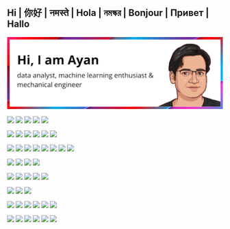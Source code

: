 ## Hi | 你好 | नमस्ते | Hola | নমস্কর | Bonjour | Привет | Hallo
![Header](https://raw.githubusercontent.com/datayan/datayan/main/banner.png "Header")

![](https://img.shields.io/badge/Coding_Skills--informational?style=flat-square&logo=Codecademy&logoColor=white&?labelColor=1E415D)
![](https://img.shields.io/badge/-Python-informational?style=flat-square&logo=python&logoColor=yellow&color=3776AB)
![](https://img.shields.io/badge/-R-informational?style=flat-square&logo=R&logoColor=white&color=276DC3)
![](https://img.shields.io/badge/-Julia-informational?style=flat-square&logo=Julia&logoColor=white&color=8E579E)
![](https://img.shields.io/badge/-HTML-informational?style=flat-square&logo=HTML5&logoColor=white&color=DD4B25)

![](https://img.shields.io/badge/Editors--informational?style=flat-square&logo=Windows-Terminal&logoColor=white&?labelColor=1E415D)
![](https://img.shields.io/badge/-PyCharm-informational?style=flat-square&logo=PyCharm&logoColor=white&color=000000)
![](https://img.shields.io/badge/-VS_Code-informational?style=flat-square&logo=Visual-Studio-Code&logoColor=white&color=0276C6)
![](https://img.shields.io/badge/-Atom-informational?style=flat-square&logo=Atom&logoColor=white&color=5CAF79)
![](https://img.shields.io/badge/-Spyder-informational?style=flat-square&logo=Spyder-IDE&logoColor=white&color=FF0000)
![](https://img.shields.io/badge/-R_Studio-informational?style=flat-square&logo=RStudio&logoColor=white&color=75AADB)

![](https://img.shields.io/badge/Tools--informational?style=flat-square&logo=Simple-Analytics&logoColor=white&?labelColor=1E415D)
![](https://img.shields.io/badge/-Excel-informational?style=flat-square&logo=Microsoft-Excel&logoColor=white&color=217346)
![](https://img.shields.io/badge/-Tableau-informational?style=flat-square&logo=Tableau&logoColor=white&color=E97627)
![](https://img.shields.io/badge/-PowerBI-informational?style=flat-square&logo=Power-BI&logoColor=black&color=F2C811)
![](https://img.shields.io/badge/-MongoDB-informational?style=flat-square&logo=MongoDB&logoColor=white&color=47A248)
![](https://img.shields.io/badge/-SQL-informational?style=flat-square&logo=MySQL&logoColor=white&color=4479A1)
![](https://img.shields.io/badge/-Jupyter-informational?style=flat-square&logo=Jupyter&logoColor=white&color=F37626)
![](https://img.shields.io/badge/-Google_Colab-informational?style=flat-square&logo=Google-Colab&logoColor=white&color=F9AB00)

![](https://img.shields.io/badge/OSs--informational?style=flat-square&logo=Square&logoColor=white&?labelColor=1E415D)
![](https://img.shields.io/badge/-macOS-informational?style=flat-square&logo=macOS&logoColor=black&color=FFFFFF)
![](https://img.shields.io/badge/-Windows-informational?style=flat-square&logo=Microsoft&logoColor=white&color=5E5E5E)
![](https://img.shields.io/badge/-Arch_(Noob)-informational?style=flat-square&logo=Arch-Linux&logoColor=white&color=1793D1)

![](https://img.shields.io/badge/Hobby_Tools--informational?style=flat-square&logo=Hotjar&logoColor=white&?labelColor=1E415D)
![](https://img.shields.io/badge/-Photoshop-informational?style=flat-square&logo=Adobe-Photoshop&logoColor=white&color=31A8FF)
![](https://img.shields.io/badge/-Lightroom-informational?style=flat-square&logo=Adobe-Lightroom&logoColor=white&color=011D34)
![](https://img.shields.io/badge/-AutoCAD-informational?style=flat-square&logo=Autodesk&logoColor=white&color=BA2226)
![](https://img.shields.io/badge/-Fusion360-informational?style=flat-square&logo=Autodesk&logoColor=white&color=D07C2F)

![](https://img.shields.io/badge/I_Blog_At--informational?style=flat-square&logo=WordPress&logoColor=white&?labelColor=1E415D)
![](https://img.shields.io/badge/-GitHub_with_Jekyll-informational?style=flat-square&logo=GitHub&logoColor=white&color=181717)
![](https://img.shields.io/badge/-Hashnode-informational?style=flat-square&logo=Hashnode&logoColor=white&color=2962FF)

![](https://img.shields.io/badge/Must_Have--informational?style=flat-square&logo=Instapaper&logoColor=white&?labelColor=1E415D)
![](https://img.shields.io/badge/-Starbucks-informational?style=flat-square&logo=CoffeeScript&logoColor=white&color=2F2625)
![](https://img.shields.io/badge/-Apple_Music-informational?style=flat-square&logo=Apple-Music&logoColor=white&color=FA243C)
![](https://img.shields.io/badge/-YT_Music-informational?style=flat-square&logo=Youtube-Music&logoColor=white&color=FF0000)
![](https://img.shields.io/badge/-Watch-informational?style=flat-square&logo=Wear-OS&logoColor=white&color=4285F4)
![](https://img.shields.io/badge/-Kindle-informational?style=flat-square&logo=Amazon&logoColor=FF9900&color=000000)

![](https://img.shields.io/badge/Tinker_With--informational?style=flat-square&logo=Instapaper&logoColor=white&?labelColor=1E415D)
![](https://img.shields.io/badge/-Jailbreaking-informational?style=flat-square&logo=Apple&logoColor=white&color=000000)
![](https://img.shields.io/badge/-Custom_Roms-informational?style=flat-square&logo=LineageOS&logoColor=white&color=167C80)
![](https://img.shields.io/badge/-Rooting-informational?style=flat-square&logo=Android&logoColor=white&color=A0C036)
![](https://img.shields.io/badge/-Photography-informational?style=flat-square&logo=Photobucket&logoColor=black&color=F7DA04)
![](https://img.shields.io/badge/-Gaming-informational?style=flat-square&logo=Game-Jolt&logoColor=black&color=CCFF00)



